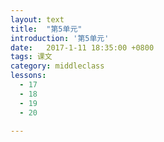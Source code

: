```yaml
---
layout: text
title:  "第5单元"
introduction: '第5单元'
date:   2017-1-11 18:35:00 +0800
tags: 课文
category: middleclass
lessons:
  - 17 
  - 18 
  - 19 
  - 20 

---
```


